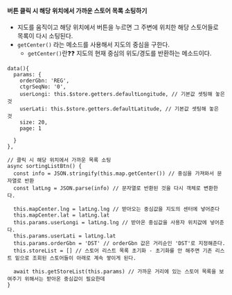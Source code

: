 #### 버튼 클릭 시 해당 위치에서 가까운 스토어 목록 소팅하기
+ 지도를 움직이고 해당 위치에서 버튼을 누르면 그 주변에 위치한 해당 스토어들로 목록이 다시 소팅된다.
+ `getCenter()` 라는 메소드를 사용해서 지도의 중심을 구한다.
  + `getCenter()`란❓❓ 지도의 현재 중심의 위도/경도를 반환하는 메소드이다.
```node
data(){
  params: {
    orderGbn: 'REG',
    ctgrSeqNo: '0',
    userLongi: this.$store.getters.defaultLongitude, // 기본값 셋팅해 놓은 것
    userLati: this.$store.getters.defaultLatitude, // 기본값 셋팅해 놓은 것
    size: 20,
    page: 1

  }
},

// 클릭 시 해당 위치에서 가까운 목록 소팅
async sortingListBtn() {
  const info = JSON.stringify(this.map.getCenter()) // 중심을 가져와서 문자열로 반환
  const latLng = JSON.parse(info) // 문자열로 반환된 것을 다시 객체로 변환한다.

  this.mapCenter.lng = latLng.lng // 받아오는 중심값을 지도의 센터에 넣어준다
  this.mapCenter.lat = latLng.lat
  this.params.userLongi = latLng.lng // 받아온 중심값을 사용자 위치값에 넣어준다.
  this.params.userLati = latLng.lat
  this.params.orderGbn = 'DST' // orderGbn 값은 거리순인 'DST'로 지정해준다.
  this.storeList = [] // 스토어 리스트 목록 초기화 - 초기화를 안 해주면 기존 리스트 밑으로 조회된 스토어들이 아래로 계속 쌓이게 된다.

  await this.getStoreList(this.params) // 가까운 거리에 있는 스토어 목록을 보여주기 위해서는 받아온 중심값이 필요한데 
}
```
